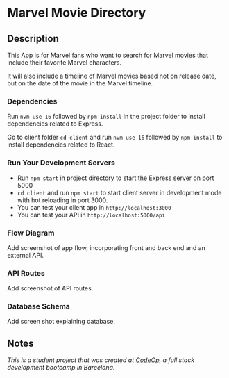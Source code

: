 # Marvel Movie Directory

## Description

This App is for Marvel fans who want to search for Marvel movies that include their favorite Marvel characters.

It will also include a timeline of Marvel movies based not on release date, but on the date of the movie in the Marvel timeline.

### Dependencies

Run `nvm use 16` followed by `npm install` in the project folder to install dependencies related to Express.

Go to client folder `cd client` and run `nvm use 16` followed by `npm install` to install dependencies related to React.

### Run Your Development Servers

- Run `npm start` in project directory to start the Express server on port 5000
- `cd client` and run `npm start` to start client server in development mode with hot reloading in port 3000.
- You can test your client app in `http://localhost:3000`
- You can test your API in `http://localhost:5000/api`

### Flow Diagram

Add screenshot of app flow, incorporating front and back end and an external API.

### API Routes

Add screenshot of API routes.

### Database Schema

Add screen shot explaining database.

## Notes

_This is a student project that was created at [CodeOp](http://CodeOp.tech), a full stack development bootcamp in Barcelona._
